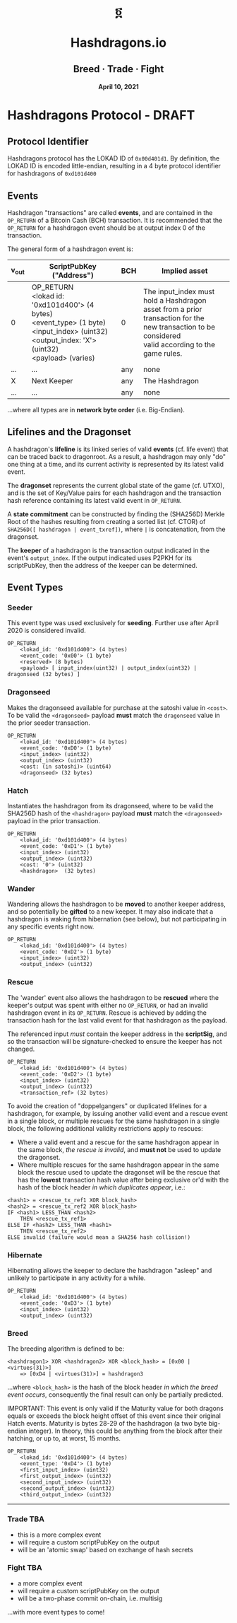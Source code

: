 # <div align="center">&#x136c;</div><br/><div align="center">Hashdragons.io</div>
## <div align="center">Breed &#xb7; Trade &#xb7; Fight</div>
#### <div align="center">April 10, 2021</div>

# Hashdragons Protocol - DRAFT

<!--
## Genesis and Dragonroot
The __genesis__ transaction for Hashdragons was:
[34c16ec249253d792e246ae853af1ed93ec83551cc71c4ff017f45beb1d8b3f0](https://explorer.bitcoin.com/bch/tx/34c16ec249253d792e246ae853af1ed93ec83551cc71c4ff017f45beb1d8b3f0)

Genesis funded __dragonroot__:
[75782272cfde665d82f83d0bb54627b6b5d83e172fe34c06c170fcc95be75437](https://explorer.bitcoin.com/bch/tx/75782272cfde665d82f83d0bb54627b6b5d83e172fe34c06c170fcc95be75437)
-->
## Protocol Identifier
Hashdragons protocol has the LOKAD ID of `0x00d401d1`. By definition, the LOKAD ID is encoded little-endian, resulting in a 4 byte protocol identifier for hashdragons of `0xd101d400`

## Events
Hashdragon "transactions" are called __events__, and are contained in the `OP_RETURN` of a Bitcoin Cash (BCH) transaction. It is recommended that the `OP_RETURN` for a hashdragon event should be at output index 0 of the transaction.

The general form of a hashdragon event is:

|v<sub>out</sub>|ScriptPubKey ("Address")|BCH|Implied asset|
|-|-|-|-|
0|OP_RETURN<br/>&lt;lokad id: '0xd101d400'&gt; (4 bytes)<br/>&lt;event_type&gt; (1 byte)<br/>&lt;input_index&gt; (uint32)<br/>&lt;output_index: 'X'&gt; (uint32)<br/>&lt;payload&gt; (varies)<br/>|0|The input_index must hold a Hashdragon<br/> asset from a prior transaction for the <br/>new transaction to be considered<br/> valid according to the game rules.
...|...|any|none
X|Next Keeper|any|The Hashdragon
...|...|any|none

...where all types are in __network byte order__ (i.e. Big-Endian).

## Lifelines and the Dragonset
 A hashdragon's __lifeline__ is its linked series of valid __events__ (cf. life event) that can be traced back to dragonroot. As a result, a hashdragon may only "do" one thing at a time, and its current activity is represented by its latest valid event.

The __dragonset__ represents the current global state of the game (cf. UTXO), and is the set of Key/Value pairs for each hashdragon and the transaction hash reference containing its latest valid event in `OP_RETURN`.

A __state commitment__ can be constructed by finding the (SHA256D) Merkle Root of the hashes resulting from creating a sorted list (cf. CTOR) of `SHA256D([ hashdragon | event_txref])`, where `|` is concatenation, from the dragonset.

The __keeper__ of a hashdragon is the transaction output indicated in the event's `output_index`. If the output indicated uses P2PKH for its scriptPubKey, then the address of the keeper can be determined.

## Event Types

### Seeder
This event type was used exclusively for __seeding__. Further use after April 2020 is considered invalid.

```
OP_RETURN
    <lokad_id: '0xd101d400'> (4 bytes)
	<event_code: '0x00'> (1 byte)
	<reserved> (8 bytes)
	<payload> [ input_index(uint32) | output_index(uint32) | dragonseed (32 bytes) ]
```

### Dragonseed
Makes the dragonseed available for purchase at the satoshi value in `<cost>`.
To be valid the `<dragonseed>` payload __must__ match the `dragonseed` value in the prior seeder transaction.
```
OP_RETURN
    <lokad_id: '0xd101d400'> (4 bytes)
	<event_code: '0xD0'> (1 byte)
	<input_index> (uint32)
	<output_index> (uint32)
	<cost: (in satoshi)> (uint64)
	<dragonseed> (32 bytes)
```

### Hatch
Instantiates the hashdragon from its dragonseed, where to be valid the SHA256D hash of the `<hashdragon>` payload __must__ match the `<dragonseed>` payload in the prior transaction.

```
OP_RETURN
    <lokad_id: '0xd101d400'> (4 bytes)
	<event_code: '0xD1'> (1 byte)
	<input_index> (uint32)
	<output_index> (uint32)
	<cost: '0'> (uint32)
	<hashdragon>  (32 bytes)
```


### Wander
Wandering allows the hashdragon to be __moved__ to another keeper address, and so potentially be __gifted__ to a new keeper. It may also indicate that a hashdragon is waking from hibernation (see below), but not participating in any specific events right now.

```
OP_RETURN
    <lokad_id: '0xd101d400'> (4 bytes)
	<event_code: '0xD2'> (1 byte)
	<input_index> (uint32)
	<output_index> (uint32)
```
### Rescue
The 'wander' event also allows the hashdragon to be __rescued__ where the keeper's output was spent with either no `OP_RETURN`, or had an invalid hashdragon event in its `OP_RETURN`. Rescue is achieved by adding the transaction hash for the last valid event for that hashdragon as the payload.

The referenced input _must_ contain the keeper address in the __scriptSig__, and so the transaction will be signature-checked to ensure the keeper has not changed.

```
OP_RETURN
    <lokad_id: '0xd101d400'> (4 bytes)
	<event_code: '0xD2'> (1 byte)
	<input_index> (uint32)
	<output_index> (uint32)
	<transaction_ref> (32 bytes)
```
To avoid the creation of "doppelgangers" or duplicated lifelines for a hashdragon, for example, by issuing another valid event and a rescue event in a single block, or multiple rescues for the same hashdragon in a single block, the following additional validity restrictions apply to rescues:

- Where a valid event and a rescue for the same hashdragon appear in the same block, _the rescue is invalid_, and __must not__ be used to update the dragonset.
- Where multiple rescues for the same hashdragon appear in the same block the rescue used to update the dragonset will be the rescue that has the __lowest__ transaction hash value after being exclusive or'd with the hash of the block header _in which duplicates appear_, i.e.:

```
<hash1> = <rescue_tx_ref1 XOR block_hash>
<hash2> = <rescue_tx_ref2 XOR block_hash>
IF <hash1> LESS_THAN <hash2>
	THEN <rescue_tx_ref1>
ELSE IF <hash2> LESS_THAN <hash1>
	THEN <rescue_tx_ref2>
ELSE invalid (failure would mean a SHA256 hash collision!)
```

### Hibernate
Hibernating allows the keeper to declare the hashdragon "asleep" and unlikely to participate in any activity for a while.
```
OP_RETURN
    <lokad_id: '0xd101d400'> (4 bytes)
	<event_code: '0xD3'> (1 byte)
	<input_index> (uint32)
	<output_index> (uint32)
```

### Breed
The breeding algorithm is defined to be:
```
<hashdragon1> XOR <hashdragon2> XOR <block_hash> = [0x00 | <virtues(31)>]
	=> [0xD4 | <virtues(31)>] = hashdragon3
```
...where `<block_hash>` is the hash of the block header _in which the breed event occurs_, consequently the final result can only be partially predicted.

IMPORTANT: This event is only valid if the Maturity value for both dragons equals or exceeds the block height offset of this event since their original Hatch events.  Maturity is bytes 28-29 of the hashdragon (a two byte big-endian integer). In theory, this could be anything from the block after their hatching, or up to, at worst, 15 months.

```
OP_RETURN
    <lokad_id: '0xd101d400'> (4 bytes)
	<event_type: '0xD4'> (1 byte)
	<first_input_index> (uint32)
	<first_output_index> (uint32)
	<second_input_index> (uint32)
	<second_output_index> (uint32)
	<third_output_index> (uint32)
```
---
### Trade TBA
- this is a more complex event
- will require a custom scriptPubKey on the output
- will be an 'atomic swap' based on exchange of hash secrets

### Fight TBA
- a more complex event
- will require a custom scriptPubKey on the output
- will be a two-phase commit on-chain, i.e. multisig

...with more event types to come!

<!--(__scriptSig__, __scriptPubKey__)-->
